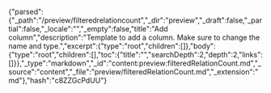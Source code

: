 {"parsed":{"_path":"/preview/filteredrelationcount","_dir":"preview","_draft":false,"_partial":false,"_locale":"","_empty":false,"title":"Add column","description":"Template to add a column. Make sure to change the name and type.","excerpt":{"type":"root","children":[]},"body":{"type":"root","children":[],"toc":{"title":"","searchDepth":2,"depth":2,"links":[]}},"_type":"markdown","_id":"content:preview:filteredRelationCount.md","_source":"content","_file":"preview/filteredRelationCount.md","_extension":"md"},"hash":"c8ZZGcPdUU"}